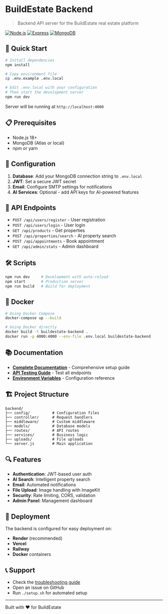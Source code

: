 # BuildEstate Backend

> Backend API server for the BuildEstate real estate platform

[![Node.js](https://img.shields.io/badge/Node.js-18+-339933?style=flat-square&logo=nodedotjs)](https://nodejs.org/)
[![Express](https://img.shields.io/badge/Express-4.21+-000000?style=flat-square&logo=express)](https://expressjs.com/)
[![MongoDB](https://img.shields.io/badge/MongoDB-8.9+-47A248?style=flat-square&logo=mongodb)](https://www.mongodb.com/)

## 🚀 Quick Start

```bash
# Install dependencies
npm install

# Copy environment file
cp .env.example .env.local

# Edit .env.local with your configuration
# Then start the development server
npm run dev
```

Server will be running at `http://localhost:4000`

## 📋 Prerequisites

- Node.js 18+ 
- MongoDB (Atlas or local)
- npm or yarn

## 🔧 Configuration

1. **Database**: Add your MongoDB connection string to `.env.local`
2. **JWT**: Set a secure JWT secret
3. **Email**: Configure SMTP settings for notifications
4. **AI Services**: Optional - add API keys for AI-powered features

## 📡 API Endpoints

- `POST /api/users/register` - User registration
- `POST /api/users/login` - User login  
- `GET /api/products` - Get properties
- `POST /api/properties/search` - AI property search
- `POST /api/appointments` - Book appointment
- `GET /api/admin/stats` - Admin dashboard

## 🛠️ Scripts

```bash
npm run dev     # Development with auto-reload
npm start       # Production server
npm run build   # Build for deployment
```

## 🐳 Docker

```bash
# Using Docker Compose
docker-compose up --build

# Using Docker directly  
docker build -t buildestate-backend .
docker run -p 4000:4000 --env-file .env.local buildestate-backend
```

## 📚 Documentation

- **[Complete Documentation](../BACKEND_DOCUMENTATION.md)** - Comprehensive setup guide
- **[API Testing Guide](../API_TESTING_GUIDE.md)** - Test all endpoints
- **[Environment Variables](.env.example)** - Configuration reference

## 🏗️ Project Structure

```
backend/
├── config/          # Configuration files
├── controller/      # Request handlers  
├── middleware/      # Custom middleware
├── models/          # Database models
├── routes/          # API routes
├── services/        # Business logic
├── uploads/         # File uploads
└── server.js        # Main application
```

## 🔍 Features

- **Authentication**: JWT-based user auth
- **AI Search**: Intelligent property search
- **Email**: Automated notifications
- **File Upload**: Image handling with ImageKit
- **Security**: Rate limiting, CORS, validation
- **Admin Panel**: Management dashboard

## 🚀 Deployment

The backend is configured for easy deployment on:

- **Render** (recommended)
- **Vercel** 
- **Railway**
- **Docker** containers

## 📞 Support

- Check the [troubleshooting guide](../BACKEND_DOCUMENTATION.md#-troubleshooting)
- Open an issue on GitHub
- Run `./setup.sh` for automated setup

---

Built with ❤️ for BuildEstate
